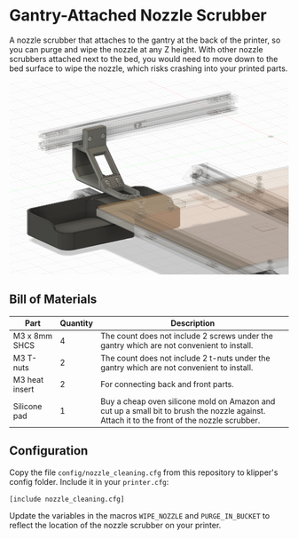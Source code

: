 # Gantry-Attached Nozzle Scrubber

A nozzle scrubber that attaches to the gantry at the back of the printer, so you can purge and wipe the nozzle at any Z height. With other nozzle scrubbers attached next to the bed, you would need to move down to the bed surface to wipe the nozzle, which risks crashing into your printed parts.

![Preview](images/assembly.png)

## Bill of Materials

| Part | Quantity | Description
|---|---|---|
| M3 x 8mm SHCS | 4 | The count does not include 2 screws under the gantry which are not convenient to install.
| M3 T-nuts | 2 | The count does not include 2 t-nuts under the gantry which are not convenient to install.
| M3 heat insert | 2 | For connecting back and front parts.
| Silicone pad | 1 | Buy a cheap oven silicone mold on Amazon and cut up a small bit to brush the nozzle against. Attach it to the front of the nozzle scrubber.

## Configuration

Copy the file `config/nozzle_cleaning.cfg` from this repository to klipper's config folder. Include it in your `printer.cfg`:

```
[include nozzle_cleaning.cfg]
```

Update the variables in the macros `WIPE_NOZZLE` and `PURGE_IN_BUCKET` to reflect the location of the nozzle scrubber on your printer.
